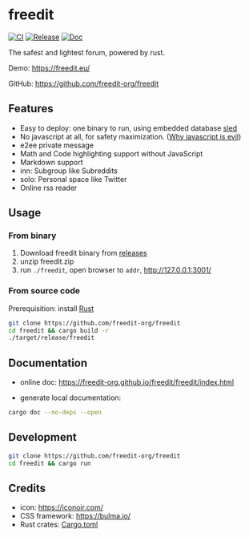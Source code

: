 # freedit

[![CI](https://github.com/freedit-org/freedit/actions/workflows/ci.yml/badge.svg)](https://github.com/freedit-org/freedit/actions/workflows/ci.yml)
[![Release](https://img.shields.io/github/v/release/freedit-org/freedit.svg?sort=semver)](https://github.com/freedit-org/freedit/releases)
[![Doc](https://img.shields.io/github/deployments/freedit-org/freedit/github-pages?label=doc)](https://freedit-org.github.io/freedit/freedit/index.html)

The safest and lightest forum, powered by rust.

Demo: <https://freedit.eu/>

GitHub: <https://github.com/freedit-org/freedit>

## Features

* Easy to deploy: one binary to run, using embedded database [sled](https://github.com/spacejam/sled)
* No javascript at all, for safety maximization. ([Why javascript is evil](https://thehackernews.com/2022/05/tails-os-users-advised-not-to-use-tor.html))
* e2ee private message
* Math and Code highlighting support without JavaScript
* Markdown support
* inn: Subgroup like Subreddits
* solo: Personal space like Twitter
* Online rss reader

## Usage

### From binary

1. Download freedit binary from [releases](https://github.com/freedit-org/freedit/releases)
2. unzip freedit.zip
3. run `./freedit`, open browser to `addr`, <http://127.0.0.1:3001/>

### From source code

Prerequisition: install [Rust](https://www.rust-lang.org/tools/install)

```bash
git clone https://github.com/freedit-org/freedit
cd freedit && cargo build -r
./target/release/freedit
```

## Documentation

* online doc: <https://freedit-org.github.io/freedit/freedit/index.html>

* generate local documentation:
```bash
cargo doc --no-deps --open
```

## Development

```bash
git clone https://github.com/freedit-org/freedit
cd freedit && cargo run
```

## Credits

* icon: <https://iconoir.com/>
* CSS framework: <https://bulma.io/>
* Rust crates: [Cargo.toml](https://github.com/freedit-org/freedit/blob/main/Cargo.toml)
